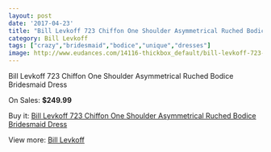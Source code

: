 ```yaml
---
layout: post
date: '2017-04-23'
title: "Bill Levkoff 723 Chiffon One Shoulder Asymmetrical Ruched Bodice Bridesmaid Dress"
category: Bill Levkoff
tags: ["crazy","bridesmaid","bodice","unique","dresses"]
image: http://www.eudances.com/14116-thickbox_default/bill-levkoff-723-chiffon-one-shoulder-asymmetrical-ruched-bodice-bridesmaid-dress.jpg
---
```

Bill Levkoff 723 Chiffon One Shoulder Asymmetrical Ruched Bodice Bridesmaid Dress

On Sales: **$249.99**
<a href="https://www.eudances.com/en/bill-levkoff/4236-bill-levkoff-723-chiffon-one-shoulder-asymmetrical-ruched-bodice-bridesmaid-dress.html"><amp-img layout="responsive" width="600" height="600" src="//www.eudances.com/14116-thickbox_default/bill-levkoff-723-chiffon-one-shoulder-asymmetrical-ruched-bodice-bridesmaid-dress.jpg" alt="Bill Levkoff 723 Chiffon One Shoulder Asymmetrical Ruched Bodice Bridesmaid Dress 0" /></a>
<a href="https://www.eudances.com/en/bill-levkoff/4236-bill-levkoff-723-chiffon-one-shoulder-asymmetrical-ruched-bodice-bridesmaid-dress.html"><amp-img layout="responsive" width="600" height="600" src="//www.eudances.com/14119-thickbox_default/bill-levkoff-723-chiffon-one-shoulder-asymmetrical-ruched-bodice-bridesmaid-dress.jpg" alt="Bill Levkoff 723 Chiffon One Shoulder Asymmetrical Ruched Bodice Bridesmaid Dress 1" /></a>
<a href="https://www.eudances.com/en/bill-levkoff/4236-bill-levkoff-723-chiffon-one-shoulder-asymmetrical-ruched-bodice-bridesmaid-dress.html"><amp-img layout="responsive" width="600" height="600" src="//www.eudances.com/14118-thickbox_default/bill-levkoff-723-chiffon-one-shoulder-asymmetrical-ruched-bodice-bridesmaid-dress.jpg" alt="Bill Levkoff 723 Chiffon One Shoulder Asymmetrical Ruched Bodice Bridesmaid Dress 2" /></a>
<a href="https://www.eudances.com/en/bill-levkoff/4236-bill-levkoff-723-chiffon-one-shoulder-asymmetrical-ruched-bodice-bridesmaid-dress.html"><amp-img layout="responsive" width="600" height="600" src="//www.eudances.com/14117-thickbox_default/bill-levkoff-723-chiffon-one-shoulder-asymmetrical-ruched-bodice-bridesmaid-dress.jpg" alt="Bill Levkoff 723 Chiffon One Shoulder Asymmetrical Ruched Bodice Bridesmaid Dress 3" /></a>

Buy it: [Bill Levkoff 723 Chiffon One Shoulder Asymmetrical Ruched Bodice Bridesmaid Dress](https://www.eudances.com/en/bill-levkoff/4236-bill-levkoff-723-chiffon-one-shoulder-asymmetrical-ruched-bodice-bridesmaid-dress.html "Bill Levkoff 723 Chiffon One Shoulder Asymmetrical Ruched Bodice Bridesmaid Dress")

View more: [Bill Levkoff](https://www.eudances.com/en/57-bill-levkoff "Bill Levkoff")